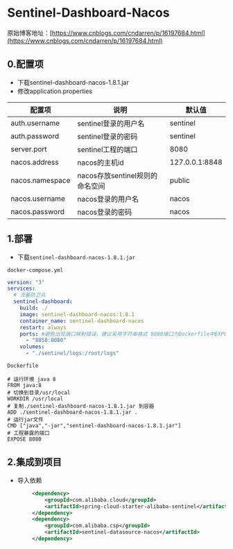 # Sentinel-Dashboard-Nacos

原始博客地址：[https://www.cnblogs.com/cndarren/p/16197684.html](https://www.cnblogs.com/cndarren/p/16197684.html)

## 0.配置项

- 下载sentinel-dashboard-nacos-1.8.1.jar
- 修改application.properties

| 配置项          | 说明                            | 默认值         |
| --------------- | ------------------------------- | -------------- |
| auth.username   | sentinel登录的用户名            | sentinel       |
| auth.password   | sentinel登录的密码              | sentinel       |
| server.port     | sentinel工程的端口              | 8080           |
| nacos.address   | nacos的主机id                   | 127.0.0.1:8848 |
| nacos.namespace | nacos存放sentinel规则的命名空间 | public         |
| nacos.username  | nacos登录的用户名               | nacos          |
| nacos.password  | nacos登录的密码                 | nacos          |

## 1.部署

- 下载`sentinel-dashboard-nacos-1.8.1.jar`

`docker-compose.yml`

```yml
version: "3"
services:
  # 流量防卫兵
  sentinel-dashboard:
    build: ./
    image: sentinel-dashboard-nacos:1.8.1
    container_name: sentinel-dashboard-nacos
    restart: always
    ports: #避免出现端口映射错误，建议采用字符串格式 8080端口为Dockerfile中EXPOSE端口
      - "8858:8080"
    volumes:
      - "./sentinel/logs:/root/logs"
```

`Dockerfile`

```
# 运行环境 java 8
FROM java:8
# 切换到目录/usr/local
WORKDIR /usr/local
# 复制./sentinel-dashboard-nacos-1.8.1.jar 到容器
ADD ./sentinel-dashboard-nacos-1.8.1.jar .
# 运行jar文件
CMD ["java","-jar","sentinel-dashboard-nacos-1.8.1.jar"]
# 工程暴露的端口
EXPOSE 8080
```

## 2.集成到项目

- 导入依赖

```xml
        <dependency>
            <groupId>com.alibaba.cloud</groupId>
            <artifactId>spring-cloud-starter-alibaba-sentinel</artifactId>
        </dependency>
        <dependency>
            <groupId>com.alibaba.csp</groupId>
            <artifactId>sentinel-datasource-nacos</artifactId>
        </dependency>
```

